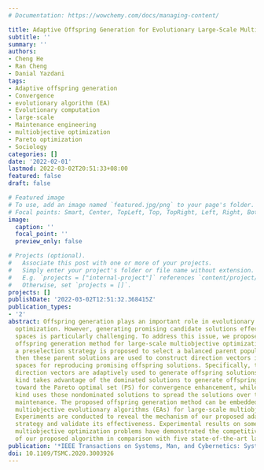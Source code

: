 ```yaml
---
# Documentation: https://wowchemy.com/docs/managing-content/

title: Adaptive Offspring Generation for Evolutionary Large-Scale Multiobjective Optimization
subtitle: ''
summary: ''
authors:
- Cheng He
- Ran Cheng
- Danial Yazdani
tags:
- Adaptive offspring generation
- Convergence
- evolutionary algorithm (EA)
- Evolutionary computation
- large-scale
- Maintenance engineering
- multiobjective optimization
- Pareto optimization
- Sociology
categories: []
date: '2022-02-01'
lastmod: 2022-03-02T20:51:33+08:00
featured: false
draft: false

# Featured image
# To use, add an image named `featured.jpg/png` to your page's folder.
# Focal points: Smart, Center, TopLeft, Top, TopRight, Left, Right, BottomLeft, Bottom, BottomRight.
image:
  caption: ''
  focal_point: ''
  preview_only: false

# Projects (optional).
#   Associate this post with one or more of your projects.
#   Simply enter your project's folder or file name without extension.
#   E.g. `projects = ["internal-project"]` references `content/project/deep-learning/index.md`.
#   Otherwise, set `projects = []`.
projects: []
publishDate: '2022-03-02T12:51:32.368415Z'
publication_types:
- '2'
abstract: Offspring generation plays an important role in evolutionary multiobjective
  optimization. However, generating promising candidate solutions effectively in high-dimensional
  spaces is particularly challenging. To address this issue, we propose an adaptive
  offspring generation method for large-scale multiobjective optimization. First,
  a preselection strategy is proposed to select a balanced parent population, and
  then these parent solutions are used to construct direction vectors in the decision
  spaces for reproducing promising offspring solutions. Specifically, two kinds of
  direction vectors are adaptively used to generate offspring solutions. The first
  kind takes advantage of the dominated solutions to generate offspring solutions
  toward the Pareto optimal set (PS) for convergence enhancement, while the other
  kind uses those nondominated solutions to spread the solutions over the PS for diversity
  maintenance. The proposed offspring generation method can be embedded in many existing
  multiobjective evolutionary algorithms (EAs) for large-scale multiobjective optimization.
  Experiments are conducted to reveal the mechanism of our proposed adaptive reproduction
  strategy and validate its effectiveness. Experimental results on some large-scale
  multiobjective optimization problems have demonstrated the competitive performance
  of our proposed algorithm in comparison with five state-of-the-art large-scale EAs.
publication: '*IEEE Transactions on Systems, Man, and Cybernetics: Systems*'
doi: 10.1109/TSMC.2020.3003926
---
```


